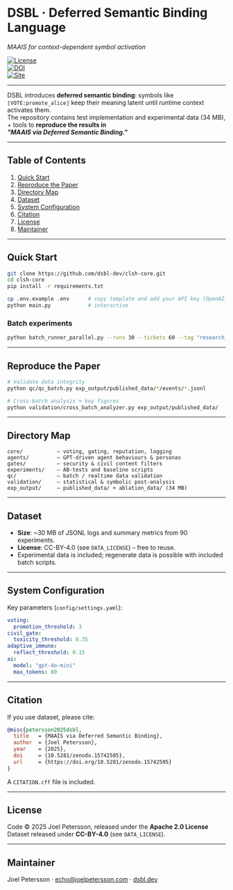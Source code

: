 # DSBL · Deferred Semantic Binding Language

_MAAIS for context-dependent symbol activation_

[![License](https://img.shields.io/badge/License-Apache_2.0-blue.svg)](LICENSE)  
[![DOI](https://zenodo.org/badge/DOI/10.5281/zenodo.15742505.svg)](https://doi.org/10.5281/zenodo.15742505)  
[![Site](https://img.shields.io/badge/site-dsbl.dev-blue.svg)](https://dsbl.dev)

---

DSBL introduces **deferred semantic binding**: symbols like `⟦VOTE:promote_alice⟧` keep their
meaning latent until runtime context activates them.  
The repository contains test implementation and experimental data
(34 MB), + tools to **reproduce the results in  
_"MAAIS via Deferred Semantic Binding."_**

---

## Table of Contents

1. [Quick Start](#quick-start)
2. [Reproduce the Paper](#reproduce-the-paper)
3. [Directory Map](#directory-map)
4. [Dataset](#dataset)
5. [System Configuration](#system-configuration)
6. [Citation](#citation)
7. [License](#license)
8. [Maintainer](#maintainer)

---

## Quick Start

```bash
git clone https://github.com/dsbl-dev/clsh-core.git
cd clsh-core
pip install -r requirements.txt

cp .env.example .env      # copy template and add your API key (OpenAI)
python main.py            # interactive
```

### Batch experiments

```bash
python batch_runner_parallel.py --runs 30 --tickets 60 --tag "research_batch"
```

---

## Reproduce the Paper

```bash
# Validate data integrity
python qc/qc_batch.py exp_output/published_data/*/events/*.jsonl

# Cross-batch analysis + key figures
python validation/cross_batch_analyzer.py exp_output/published_data/
```

---

## Directory Map

```
core/           — voting, gating, reputation, logging
agents/         — GPT-driven agent behaviours & personas
gates/          — security & civil content filters
experiments/    — AB-tests and baseline scripts
qc/             — batch / realtime data validation
validation/     — statistical & symbolic post-analysis
exp_output/     — published_data/ + ablation_data/ (34 MB)
```

---

## Dataset

- **Size**: ~30 MB of JSONL logs and summary metrics from 90 experiments.
- **License**: CC-BY-4.0 (see `DATA_LICENSE`) – free to reuse.
- Experimental data is included; regenerate data is possible with included batch scripts.

---

## System Configuration

Key parameters (`config/settings.yaml`):

```yaml
voting:
  promotion_threshold: 3
civil_gate:
  toxicity_threshold: 0.35
adaptive_immune:
  reflect_threshold: 0.15
ai:
  model: "gpt-4o-mini"
  max_tokens: 80
```

---

## Citation

If you use dataset, please cite:

```bibtex
@misc{petersson2025dsbl,
  title   = {MAAIS via Deferred Semantic Binding},
  author  = {Joel Petersson},
  year    = {2025},
  doi     = {10.5281/zenodo.15742505},
  url     = {https://doi.org/10.5281/zenodo.15742505}
}
```

A `CITATION.cff` file is included.

---

## License

Code © 2025 Joel Petersson, released under the **Apache 2.0 License**  
Dataset released under **CC-BY-4.0** (see `DATA_LICENSE`).

---

## Maintainer

Joel Petersson · [echo@joelpetersson.com](mailto:echo@joelpetersson.com) · [dsbl.dev](https://dsbl.dev)
